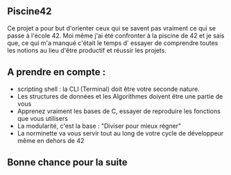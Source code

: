 ## Piscine42
Ce projet a pour but d'orienter ceux qui se savent pas vraiment ce qui se passe à l'école 42.
Moi même j'ai été confronter à la piscine de 42 et je sais que, ce qui m'a manqué c'était le temps
d' essayer de comprendre toutes les notions au lieu d'être productif et réussir les projets.

## A prendre en compte :

  -  scripting shell : la CLI (Terminal) doit être votre seconde nature.
  -  Les structures de données et les Algorithmes doivent être une partie de vous
  -  Apprenez vraiment les bases de C, essayer de reproduire les fonctions que vous utilisers
  -  La modularité, c'est la base : "Diviser pour mieux régner"
  -  La norminette va vous servir tout au long de votre cycle de développeur même en dehors de 42

## Bonne chance pour la suite 
